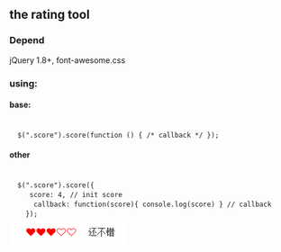 <h2> the rating tool </h2>

<h3>
  Depend
</h3>
<p>
  jQuery 1.8+, font-awesome.css
</p>
<h3>
  using:
</h3>
<h4> base: </h4>
<code>
  $(".score").score(function () { /* callback */ });
</code>

<h4>
  other
</h4>

<code>
  $(".score").score({ </ br>
     score: 4, // init score </ br>
      callback: function(score){ console.log(score) } // callback </ br>
    });
</code>

<img src="demo.png">

